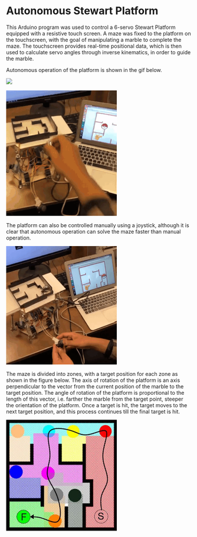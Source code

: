 Autonomous Stewart Platform
=============================

This Arduino program was used to control a 6-servo Stewart Platform equipped with a resistive touch screen. A maze was fixed to the platform on the touchscreen, with the goal of manipulating a marble to complete the maze. The touchscreen provides real-time positional data, which is then used to calculate servo angles through inverse kinematics, in order to guide the marble. 

Autonomous operation of the platform is shown in the gif below.

![](/demo/auto.gif)

![](/demo/autonomous.gif)

The platform can also be controlled manually using a joystick, although it is clear that autonomous operation can solve the maze faster than manual operation.

![](/demo/manualmode.gif)

The maze is divided into zones, with a target position for each zone as shown in the figure below. The axis of rotation of the platform is an axis perpendicular to the vector from the current position of the marble to the target position. The angle of rotation of the platform is proportional to the length of this vector, i.e. farther the marble from the target point, steeper the orientation of the platform. Once a target is hit, the target moves to the next target position, and this process continues till the final target is hit.

<img src="/demo/zones.JPG" width=300>
